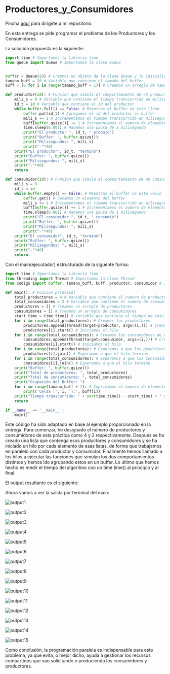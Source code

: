 # Productores_y_Consumidores

Pincha [aquí](https://github.com/Xavitheforce/Productores_y_Consumidores) para dirigirte a mi repositorio.

En esta entrega se pide programar el problema de los Productores y los Consumidores. 

La solución propuesta es la siguiente:

```python
import time # Importamos la libreria time
from queue import Queue # Importamos la clase Queue


buffer = Queue(20) # Creamos un objeto de la clase Queue y lo inicializamos con un tamaño de 20
tamano_buff = 20 # Variable que contiene el tamaño del buffer
buff = [0 for i in range(tamano_buff + 1)] # Creamos un arreglo de tamaño tamano_buff + 1 y lo inicializamos con 0

def productor(id): # Funcion que simula el comportamiento de un productor
    mili_s = 0 # Variable que contiene el tiempo transcurrido en milisegundos
    id_t = id # Variable que contiene el id del productor
    while buffer.full() == False: # Mientras el buffer no este lleno
        buffer.put(id_t) # Agregamos el id del productor al buffer
        mili_s += 1 # Incrementamos el tiempo transcurrido en milisegundos
        buff[buffer.qsize()] += 1 # Incrementamos el numero de elementos en la celda del buffer
        time.sleep(0.001) # Hacemos una pausa de 1 milisegundo
        print("El productor ", id_t, " produjo")
        print("Buffer: ", buffer.qsize())
        print("Milisegundos: ", mili_s)
        print("-"*40)
    print("El productor", id_t, "terminó")
    print("Buffer: ", buffer.qsize())
    print("Milisegundos: ", mili_s)
    print("-"*40)
    return

def consumidor(id): # Funcion que simula el comportamiento de un consumidor
    mili_s = 0
    id_t = id
    while buffer.empty() == False: # Mientras el buffer no este vacio
        buffer.get() # Sacamos un elemento del buffer
        mili_s += 1 # Incrementamos el tiempo transcurrido en milisegundos
        buff[buffer.qsize()] += 1 # Incrementamos el numero de elementos en la celda del buffer
        time.sleep(0.001) # Hacemos una pausa de 1 milisegundo
        print("El consumidor ", id_t, " consumió")
        print("Buffer: ", buffer.qsize())
        print("Milisegundos: ", mili_s)
        print("-"*40)
    print("El consumidor", id_t, "terminó")
    print("Buffer: ", buffer.qsize())
    print("Milisegundos: ", mili_s)
    print("-"*40)
    return
```

Con el main(ejecutador) estructurado de la siguente forma:

```python
import time # Importamos la libreria time
from threading import Thread # Importamos la clase Thread
from codigo import buffer, tamano_buff, buff, productor, consumidor # Importamos las variables y funciones del archivo codigo.py

def main(): # Funcion principal
    total_productores = 4 # Variable que contiene el numero de productores
    total_consumidores = 2 # Variable que contiene el numero de consumidores
    productores = [] # Creamos un arreglo de productores
    consumidores = [] # Creamos un arreglo de consumidores
    start_time = time.time() # Variable que contiene el tiempo de inicio
    for i in range(total_productores): # Creamos los productores
        productores.append(Thread(target=productor, args=(i,))) # Creamos un objeto de la clase Thread y lo inicializamos con la funcion productor y el id del productor por cada productor definido
        productores[i].start() # Iniciamos el hilo
    for i in range(total_consumidores): # Creamos los consumidores de manera similar a los productores
        consumidores.append(Thread(target=consumidor, args=(i,))) # Creamos un objeto de la clase Thread y lo inicializamos con la funcion consumidor y el id del consumidor por cada consumidor definido
        consumidores[i].start() # Iniciamos el hilo
    for i in range(total_productores): # Esperamos a que los productores terminen
        productores[i].join() # Esperamos a que el hilo termine
    for i in range(total_consumidores): # Esperamos a que los consumidores terminen
        consumidores[i].join() # Esperamos a que el hilo termine
    print("Buffer: ", buffer.qsize())
    print("Total de productores: ", total_productores)
    print("Total de consumidores: ", total_consumidores)
    print("Ocupación del Buffer: ")
    for i in range(tamano_buff + 1): # Imprimimos el numero de elementos en cada celda del buffer
        print('Celda [', i, ']:', buff[i])
    print("Tiempo transcurrido: " + str(time.time() - start_time) + " segundos")
    return

if __name__ == '__main__':
    main()
```

Este código ha sido adaptado en base al ejemplo proporcionado en la entrega. Para comenzar, he designado el número de productores y consumidores de esta práctica como 4 y 2 respectivamente. Después se ha creado una lista que contenga esos productores y consumidores y se ha iniciado un hilo por cada elemento de esas listas, de forma que trabajamos en paralelo con cada productor y consumidor. Finalmente hemos llamado a los hilos a ejecutar las funciones que simulan los dos comportamientos distintos y hemos ido agrupando estos en un buffer. Lo último que hemos hecho es medir el tiempo del algoritmo con un time.time() al principio y al final.

El output resultante es el siguiente:



Ahora vamos a ver la salida por terminal del main:

![output1](https://user-images.githubusercontent.com/91721699/226130748-5d264753-a2b8-4d85-afb4-9f12f4aab1a2.png)

![output2](https://user-images.githubusercontent.com/91721699/226130783-37333ce1-0542-4cdf-8c16-bb4f17441619.png)

![output3](https://user-images.githubusercontent.com/91721699/226130791-c22f7ddc-6af5-41ca-8984-58d8f2aed291.png)

![output4](https://user-images.githubusercontent.com/91721699/226130835-fbba5b5c-1278-4fa3-bb41-f2d61e90e6e4.png)

![output5](https://user-images.githubusercontent.com/91721699/226130839-9fa2f769-d857-4cd8-9565-12252d80d2ce.png)

![output6](https://user-images.githubusercontent.com/91721699/226130938-7d0e91be-dab5-47a0-b91d-58c9030d576d.png)

![output7](https://user-images.githubusercontent.com/91721699/226130841-ba510afb-6e09-485a-a0ae-34b8e36b19b6.png)

![output8](https://user-images.githubusercontent.com/91721699/226130843-5abe8c29-0a0b-43a5-a806-42dbdd5670c1.png)

![output9](https://user-images.githubusercontent.com/91721699/226130845-aa6364ba-dc85-464e-aa84-d7067208831e.png)

![output10](https://user-images.githubusercontent.com/91721699/226130847-4181e4e4-9fc4-4d5e-90a0-83e0570b936a.png)

![output11](https://user-images.githubusercontent.com/91721699/226130849-85ab805e-3795-45d8-a13c-d84a77dde838.png)

![output12](https://user-images.githubusercontent.com/91721699/226130949-cd412002-7a10-4a52-a325-e7b07cf88eb3.png)

![output13](https://user-images.githubusercontent.com/91721699/226130852-93e5ba4c-2ee5-455f-8312-c079f582cb81.png)

![output14](https://user-images.githubusercontent.com/91721699/226130853-be6f8bbf-61c3-4df3-992f-264a18dcbe5d.png)

![output15](https://user-images.githubusercontent.com/91721699/226130855-97c40baf-8b75-43f9-8f5c-56cb790922fe.png)

Como conclusión, la programación paralela es indispensable para este problema, ya que evita, o mejor dicho, ayuda a gestionar los recursos compartidos que van solicitando o produciendo los consumidores y productores.

